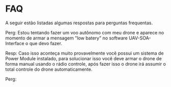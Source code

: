 # FAQ

A seguir estão listadas algumas respostas para perguntas frequentas.

Perg: Estou tentando fazer um voo autônomo com meu drone e aparece no momento de armar a mensagem "low batery" no software UAV-SOA-Interface o que devo fazer.

Resp: Caso isso aconteça muito provavelmente você possui um sistema de Power Module instalado, para solucionar isso você deve armar o drone de forma manual usando o rádio controle, após fazer isso o drone irá assumir o total controle do drone automaticamente.

Perg: 
